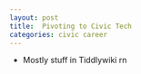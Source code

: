 ```yaml
---
layout: post
title:  Pivoting to Civic Tech
categories: civic career 
---
```


* Mostly stuff in Tiddlywiki rn
